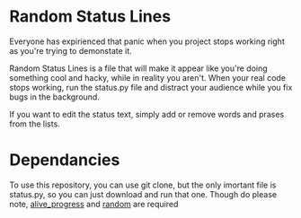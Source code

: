 # Random Status Lines
Everyone has expirienced that panic when you project stops working right as you're trying to demonstate it.

Random Status Lines is a file that will make it appear like you're doing something cool and hacky, while in reality you aren't. When your real code stops working, run the status.py file and distract your audience while you fix bugs in the background.

If you want to edit the status text, simply add or remove words and prases from the lists.

# Dependancies
To use this repository, you can use git clone, but the only imortant file is status.py, so you can just download and run that one. 
Though do please note, [alive_progress]([url](https://github.com/rsalmei/alive-progress)) and [random]([url](https://docs.python.org/3/library/random.html)) are required
